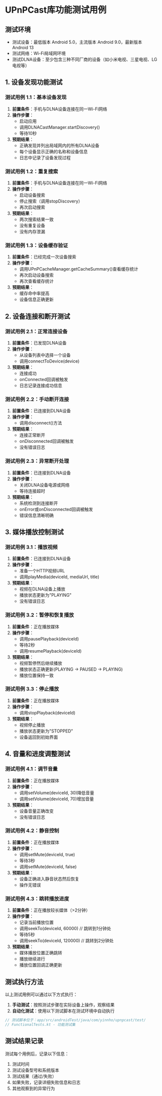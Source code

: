 # UPnPCast库功能测试用例

## 测试环境
- 测试设备：最低版本 Android 5.0，主流版本 Android 9.0，最新版本 Android 13
- 测试网络：Wi-Fi局域网环境
- 测试DLNA设备：至少包含三种不同厂商的设备（如小米电视、三星电视、LG电视等）

## 1. 设备发现功能测试

### 测试用例 1.1：基本设备发现
1. **前置条件**：手机与DLNA设备连接在同一Wi-Fi网络
2. **操作步骤**：
   - 启动应用
   - 调用DLNACastManager.startDiscovery()
   - 等待10秒
3. **预期结果**：
   - 正确发现并列出局域网内的所有DLNA设备
   - 每个设备显示正确的名称和设备信息
   - 日志中记录了设备发现过程

### 测试用例 1.2：重复搜索
1. **前置条件**：手机与DLNA设备连接在同一Wi-Fi网络
2. **操作步骤**：
   - 启动设备搜索
   - 停止搜索（调用stopDiscovery）
   - 再次启动搜索
3. **预期结果**：
   - 两次搜索结果一致
   - 没有重复设备
   - 没有内存泄漏

### 测试用例 1.3：设备缓存验证
1. **前置条件**：已经完成一次设备搜索
2. **操作步骤**：
   - 调用UPnPCacheManager.getCacheSummary()查看缓存统计
   - 再次启动设备搜索
   - 再次查看缓存统计
3. **预期结果**：
   - 缓存命中率提高
   - 设备信息正确更新

## 2. 设备连接和断开测试

### 测试用例 2.1：正常连接设备
1. **前置条件**：已发现DLNA设备
2. **操作步骤**：
   - 从设备列表中选择一个设备
   - 调用connectToDevice(device)
3. **预期结果**：
   - 连接成功
   - onConnected回调被触发
   - 日志记录连接成功信息

### 测试用例 2.2：手动断开连接
1. **前置条件**：已连接到DLNA设备
2. **操作步骤**：
   - 调用disconnect()方法
3. **预期结果**：
   - 连接正常断开
   - onDisconnected回调被触发
   - 没有错误日志

### 测试用例 2.3：异常断开处理
1. **前置条件**：已连接到DLNA设备
2. **操作步骤**：
   - 关闭DLNA设备电源或网络
   - 等待连接超时
3. **预期结果**：
   - 系统检测到连接断开
   - onError或onDisconnected回调被触发
   - 错误信息清晰明确

## 3. 媒体播放控制测试

### 测试用例 3.1：播放视频
1. **前置条件**：已连接到DLNA设备
2. **操作步骤**：
   - 准备一个HTTP视频URL
   - 调用playMedia(deviceId, mediaUrl, title)
3. **预期结果**：
   - 视频在DLNA设备上播放
   - 播放状态更新为"PLAYING"
   - 没有错误日志

### 测试用例 3.2：暂停和恢复播放
1. **前置条件**：正在播放媒体
2. **操作步骤**：
   - 调用pausePlayback(deviceId)
   - 等待2秒
   - 调用resumePlayback(deviceId)
3. **预期结果**：
   - 视频暂停然后继续播放
   - 播放状态正确更新(PLAYING -> PAUSED -> PLAYING)
   - 播放位置保持一致

### 测试用例 3.3：停止播放
1. **前置条件**：正在播放媒体
2. **操作步骤**：
   - 调用stopPlayback(deviceId)
3. **预期结果**：
   - 视频停止播放
   - 播放状态更新为"STOPPED"
   - 设备返回到初始界面

## 4. 音量和进度调整测试

### 测试用例 4.1：调节音量
1. **前置条件**：正在播放媒体
2. **操作步骤**：
   - 调用setVolume(deviceId, 30)降低音量
   - 调用setVolume(deviceId, 70)增加音量
3. **预期结果**：
   - 设备音量正确改变
   - 没有错误日志

### 测试用例 4.2：静音控制
1. **前置条件**：正在播放媒体
2. **操作步骤**：
   - 调用setMute(deviceId, true)
   - 等待3秒
   - 调用setMute(deviceId, false)
3. **预期结果**：
   - 设备正确进入静音状态然后恢复
   - 操作无错误

### 测试用例 4.3：跳转播放进度
1. **前置条件**：正在播放较长媒体（>2分钟）
2. **操作步骤**：
   - 记录当前播放位置
   - 调用seekTo(deviceId, 60000) // 跳转到1分钟处
   - 等待5秒
   - 调用seekTo(deviceId, 120000) // 跳转到2分钟处
3. **预期结果**：
   - 媒体播放位置正确跳转
   - 播放继续进行
   - 播放位置回调正确更新

## 测试执行方法

以上测试用例可以通过以下方式执行：

1. **手动测试**：按照测试步骤在实际设备上操作，观察结果
2. **自动化测试**：使用以下测试脚本在测试环境中自动执行

```kotlin
// 测试脚本位于：app/src/androidTest/java/com/yinnho/upnpcast/test/
// FunctionalTests.kt - 功能测试集
```

## 测试结果记录

测试每个用例后，记录以下信息：

1. 测试时间
2. 测试设备型号和系统版本
3. 测试结果（通过/失败）
4. 如果失败，记录详细失败信息和日志
5. 其他观察到的异常行为 